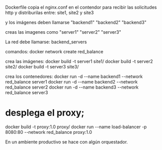 Dockerfile copia el nginx.conf en el contendor para recibir las solicitudes http y distriburilas entre:
site1, site2 y site3

y los imágenes deben llamarse 
"backend1"
"backend2"
"backend3"

creas las imagenes como 
"server1"
"server2"
"server3"


La red debe llamarse:
backend_servers

comandos:
docker network create red_balance

crea las imágenes:
docker build -t server1 site1/
docker build -t server2 site2/
docker build -t server3 site3/

crea los contenedores:
docker run -d --name backend1 --network red_balance server1
docker run -d --name backend2 --network red_balance server2
docker run -d --name backend3 --network red_balance server3

# desplega el proxy;
 docker build -t proxy:1.0 proxy/
 docker run --name load-balancer -p 8080:80 --network red_balance proxy:1.0

 En un ambiente productivo se hace con algún orquestador.
 